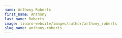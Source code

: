 ```yaml
---
name: Anthony Roberts
first_name: Anthony
last_name: Roberts
image: linaro-website/images/author/anthony_roberts
slug_name: anthony-roberts
---
```



